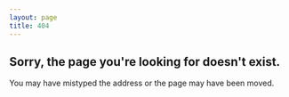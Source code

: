 ```yaml
---
layout: page
title: 404
---
```


<h2>Sorry, the page you're looking for doesn't exist.</h2>
<p>You may have mistyped the address or the page may have been moved.</p>